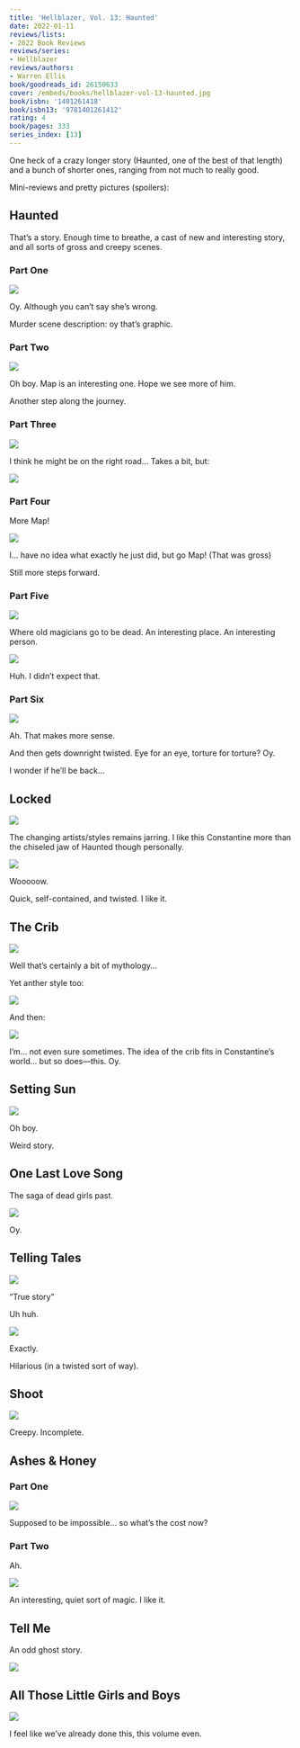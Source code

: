 ```yaml
---
title: 'Hellblazer, Vol. 13: Haunted'
date: 2022-01-11
reviews/lists:
- 2022 Book Reviews
reviews/series:
- Hellblazer
reviews/authors:
- Warren Ellis
book/goodreads_id: 26150633
cover: /embeds/books/hellblazer-vol-13-haunted.jpg
book/isbn: '1401261418'
book/isbn13: '9781401261412'
rating: 4
book/pages: 333
series_index: [13]
---
```

One heck of a crazy longer story (Haunted, one of the best of that length) and a bunch of shorter ones, ranging from not much to really good. 

Mini-reviews and pretty pictures (spoilers):

## Haunted
That’s a story. Enough time to breathe, a cast of new and interesting story, and all sorts of gross and creepy scenes. 

### Part One

![](/embeds/books/attachments/hellblazer-13-65d284.png)

Oy. Although you can’t say she’s wrong. 

Murder scene description: oy that’s graphic. 

### Part Two

![](/embeds/books/attachments/hellblazer-13-00fe1a.png)

Oh boy. Map is an interesting one. Hope we see more of him. 

Another step along the journey. 

### Part Three 

![](/embeds/books/attachments/hellblazer-13-638959.png)

I think he might be on the right road… Takes a bit, but:

![](/embeds/books/attachments/hellblazer-13-0bbe25.png)

### Part Four 

More Map!

![](/embeds/books/attachments/hellblazer-13-0eea26.png)

I… have no idea what exactly he just did, but go Map! (That was gross)

Still more steps forward. 

### Part Five

![](/embeds/books/attachments/hellblazer-13-93f80c.png)

Where old magicians go to be dead. An interesting place. An interesting person. 

![](/embeds/books/attachments/hellblazer-13-302ac5.png)

Huh. I didn’t expect that. 

### Part Six

![](/embeds/books/attachments/hellblazer-13-f94a70.png)

Ah. That makes more sense. 

And then gets downright twisted. Eye for an eye, torture for torture? Oy. 

I wonder if he’ll be back…

## Locked

![](/embeds/books/attachments/hellblazer-13-69012d.png)

The changing artists/styles remains jarring. I like this Constantine more than the chiseled jaw of Haunted though personally. 

![](/embeds/books/attachments/hellblazer-13-f6d4f7.png)

Wooooow. 

Quick, self-contained, and twisted. I like it. 

## The Crib

![](/embeds/books/attachments/hellblazer-13-608d92.png)

Well that’s certainly a bit of mythology…

Yet anther style too:

![](/embeds/books/attachments/hellblazer-13-d5f385.png)

And then:

![](/embeds/books/attachments/hellblazer-13-fb116a.png)

I’m… not even sure sometimes. The idea of the crib fits in Constantine’s world… but so does—this. Oy. 

## Setting Sun

![](/embeds/books/attachments/hellblazer-13-d01299.png)

Oh boy. 

Weird story. 

## One Last Love Song
The saga of dead girls past. 

![](/embeds/books/attachments/hellblazer-13-0c9d86.png)

Oy. 

## Telling Tales

![](/embeds/books/attachments/hellblazer-13-666257.png)

“True story”

Uh huh. 

![](/embeds/books/attachments/hellblazer-13-ca3ef6.png)

Exactly. 

Hilarious (in a twisted sort of way). 

## Shoot

![](/embeds/books/attachments/hellblazer-13-458fa0.png)

Creepy. Incomplete. 

## Ashes & Honey
### Part One

![](/embeds/books/attachments/hellblazer-13-5455ee.png)

Supposed to be impossible… so what’s the cost now?

### Part Two

Ah. 

![](/embeds/books/attachments/hellblazer-13-ef28f4.png)

An interesting, quiet sort of magic. I like it. 

## Tell Me

An odd ghost story.   

![](/embeds/books/attachments/hellblazer-13-929c29.png)

## All Those Little Girls and Boys

![](/embeds/books/attachments/hellblazer-13-9dfc1e.png)

I feel like we’ve already done this, this volume even.